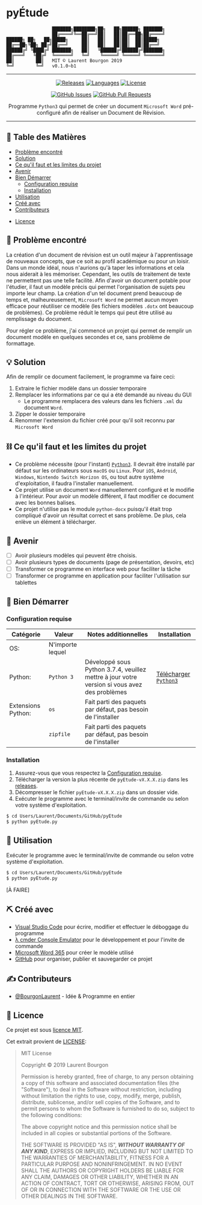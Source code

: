 # pyÉtude

                     ███████╗████████╗██╗   ██╗██████╗ ███████╗
                     ██╔════╝╚══██╔══╝██║   ██║██╔══██╗██╔════╝
    ██████╗ ██╗   ██╗█████╗     ██║   ██║   ██║██║  ██║█████╗  
    ██╔══██╗╚██╗ ██╔╝██╔══╝     ██║   ██║   ██║██║  ██║██╔══╝  
    ██████╔╝ ╚████╔╝ ███████╗   ██║   ╚██████╔╝██████╔╝███████╗
    ██╔═══╝   ╚██╔╝  ╚══════╝   ╚═╝    ╚═════╝ ╚═════╝ ╚══════╝
    ██║        ██║   MIT © Laurent Bourgon 2019
    ╚═╝        ╚═╝   v0.1.0~b1
---
<div align="center">

  [![Releases](https://img.shields.io/github/release/BourgonLaurent/pyEtude)](https://github.com/BourgonLaurent/pyEtude/releases) [![Languages](https://img.shields.io/github/languages/top/BourgonLaurent/pyEtude)](https://www.python.org/) [![License](https://img.shields.io/github/license/BourgonLaurent/pyEtude)](LICENSE)

   [![GitHub Issues](https://img.shields.io/github/issues-raw/BourgonLaurent/pyEtude)](https://img.shields.io/github/issues/BourgonLaurent/pyEtude/issues) [![GitHub Pull Requests](https://img.shields.io/github/issues-pr-raw/BourgonLaurent/pyEtude)](https://github.com/BourgonLaurent/pyEtude/pulls)

Programme `Python3` qui permet de créer un document `Microsoft Word` pré-configuré afin de réaliser un Document de Révision.
</div>

---

## 📝 Table des Matières

- [Problème encontré](#probleme)
- [Solution](#solution)
- [Ce qu'il faut et les limites du projet](#limites)
- [Avenir](#avenir)
- [Bien Démarrer](#démarrer)
  - [Configuration requise](#configuration)
  - [Installation](#installation)
- [Utilisation](#utilisation)
- [Créé avec](#créé)
- [Contributeurs](#contrib)
<!--- [Reconnaissances](#recon) -->
- [Licence](#licence)

## 🧐 Problème encontré <a name = "probleme"></a>

La création d'un document de révision est un outil majeur à l'apprentissage de nouveaux concepts, que ce soit au profil académique ou pour un loisir. Dans un monde idéal, nous n'aurions qu'à taper les informations et cela nous aiderait à les mémoriser. Cependant, les outils de traitement de texte ne permettent pas une telle facilité. Afin d'avoir un document potable pour l'étudier, il faut un modèle précis qui permet l'organisation de sujets peu importe leur champ. La création d'un tel document prend beaucoup de temps et, malheureusement, `Microsoft Word` ne permet aucun moyen efficace pour réutiliser ce modèle (les fichiers modèles `.dotx` ont beaucoup de problèmes). Ce problème réduit le temps qui peut être utilisé au remplissage du document.

Pour régler ce problème, j'ai commencé un projet qui permet de remplir un document modèle en quelques secondes et ce, sans problème de formattage.

## 💡 Solution <a name = "solution"></a>

Afin de remplir ce document facilement, le programme va faire ceci:

1. Extraire le fichier modèle dans un dossier temporaire
2. Remplacer les informations par ce qui a été demandé au niveau du GUI
    - Le programme remplacera des valeurs dans les fichiers `.xml` du document `Word`.
3. Zipper le dossier temporaire
4. Renommer l'extension du fichier créé pour qu'il soit reconnu par `Microsoft Word`

## ⛓️ Ce qu'il faut et les limites du projet <a name = "limites"></a>

- Ce problème nécessite (pour l'instant) [`Python3`](https://www.python.org/downloads/). Il devrait être installé par défaut sur les ordinateurs sous `macOS` ou `Linux`. Pour `iOS`, `Android`, `Windows`, `Nintendo Switch Horizon OS`, ou tout autre système d'exploitation, il faudra l'installer manuellement.
- Ce projet utilise un document `Word` manuellement configuré et le modifie à l'intérieur. Pour avoir un modèle différent, il faut modifier ce document avec les bonnes balises.
- Ce projet n'utilise pas le module `python-docx` puisqu'il était trop compliqué d'avoir un résultat correct et sans problème. De plus, cela enlève un élément à télécharger.

## 🚀 Avenir <a name = "avenir"></a>

- [ ] Avoir plusieurs modèles qui peuvent être choisis.
- [ ] Avoir plusieurs types de documents (page de présentation, devoirs, etc)
- [ ] Transformer ce programme en interface web pour faciliter la tâche
- [ ] Transformer ce programme en application pour faciliter l'utilisation sur tablettes

## 🏁 Bien Démarrer <a name = "démarrer"></a>


### Configuration requise <a name = "configuration"></a>

| Catégorie          | Valeur           | Notes additionnelles                                                                            | Installation                                               |
|--------------------|------------------|-------------------------------------------------------------------------------------------------|------------------------------------------------------------|
| OS:                | N'importe lequel |                                                                                                 |                                                            |
| Python:            | `Python 3`       | Développé sous Python 3.7.4, veuillez mettre à jour votre version si vous avez des problèmes    | [Télécharger `Python3`](https://www.python.org/downloads/) |
| Extensions Python: | `os`             | Fait parti des paquets par défaut, pas besoin de l'installer ||
|                    | `zipfile`        | Fait parti des paquets par défaut, pas besoin de l'installer ||

### Installation <a name = "installation"></a>

1. Assurez-vous que vous respectez la [Configuration requise](#configuration).
2. Télécharger la version la plus récente de `pyEtude-vX.X.X.zip` dans les [releases](https://github.com/BourgonLaurent/pyEtude/releases).
3. Décompresser le fichier `pyEtude-vX.X.X.zip` dans un dossier vide.
4. Exécuter le programme avec le terminal/invite de commande ou selon votre système d'exploitation.

```bash
$ cd Users/Laurent/Documents/GitHub/pyEtude
$ python pyEtude.py
```

## 🎈 Utilisation <a name = "utilisation"></a>

Exécuter le programme avec le terminal/invite de commande ou selon votre système d'exploitation.

```bash
$ cd Users/Laurent/Documents/GitHub/pyEtude
$ python pyEtude.py
```

[À FAIRE]

## ⛏️ Créé avec <a name = "créé"></a>

- [Visual Studio Code](https://code.visualstudio.com/) pour écrire, modifier et effectuer le déboggage du programme
- [λ cmder Console Emulator](https://cmder.net/) pour le développement et pour l'invite de commande
- [Microsoft Word 365](https://products.office.com/fr-ca/word) pour créer le modèle utilisé
- [GitHub](https://github.com/) pour organiser, publier et sauvegarder ce projet

## ✍️ Contributeurs <a name = "contrib"></a>

- [@BourgonLaurent](https://github.com/BourgonLaurent) - Idée & Programme en entier

<!--- ## 🎉 Reconnaissances <a name = "recon"></a> -->

## 🔏 Licence <a name = "licence"></a>

Ce projet est sous [licence MIT](https://opensource.org/licenses/MIT).

Cet extrait provient de [LICENSE](LICENSE):
> MIT License
>
> Copyright © 2019 Laurent Bourgon
>
> Permission is hereby granted, free of charge, to any person obtaining a copy of this software and associated documentation files (the "Software"), to deal in the Software without restriction, including without limitation the rights to use, copy, modify, merge, publish, distribute, sublicense, and/or sell copies of the Software, and to permit persons to whom the Software is furnished to do so, subject to the following conditions:
>
> The above copyright notice and this permission notice shall be included in all copies or substantial portions of the Software.
>
> THE SOFTWARE IS PROVIDED "AS IS", _**WITHOUT WARRANTY OF ANY KIND**_, EXPRESS OR IMPLIED, INCLUDING BUT NOT LIMITED TO THE WARRANTIES OF MERCHANTABILITY, FITNESS FOR A PARTICULAR PURPOSE AND NONINFRINGEMENT. IN NO EVENT SHALL THE AUTHORS OR COPYRIGHT HOLDERS BE LIABLE FOR ANY CLAIM, DAMAGES OR OTHER LIABILITY, WHETHER IN AN ACTION OF CONTRACT, TORT OR OTHERWISE, ARISING FROM, OUT OF OR IN CONNECTION WITH THE SOFTWARE OR THE USE OR OTHER DEALINGS IN THE SOFTWARE.